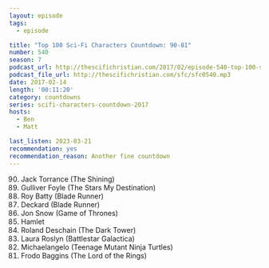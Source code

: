 ```yaml
---
layout: episode
tags:
  - episode

title: "Top 100 Sci-Fi Characters Countdown: 90-81"
number: 540
season: 7
podcast_url: http://thescifichristian.com/2017/02/episode-540-top-100-sci-fi-characters-countdown-90-81/
podcast_file_url: http://thescifichristian.com/sfc/sfc0540.mp3
date: 2017-02-14
length: '00:11:20'
category: countdowns
series: scifi-characters-countdown-2017
hosts:
  - Ben
  - Matt

last_listen: 2023-03-21
recommendation: yes
recommendation_reason: Another fine countdown
---
```


<ol start="90" reversed>
<li>Jack Torrance (The Shining)
<li>Gulliver Foyle (The Stars My Destination)
<li>Roy Batty (Blade Runner)
<li>Deckard (Blade Runner)
<li>Jon Snow (Game of Thrones)
<li>Hamlet
<li>Roland Deschain (The Dark Tower)
<li>Laura Roslyn (Battlestar Galactica)
<li>Michaelangelo (Teenage Mutant Ninja Turtles)
<li>Frodo Baggins (The Lord of the Rings)
</ol>

